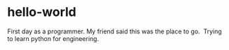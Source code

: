 # hello-world
First day as a programmer.  My friend said this was the place to go.  Trying to learn python for engineering.
